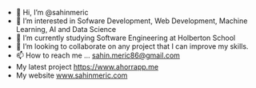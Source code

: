 - 👋 Hi, I’m @sahinmeric
- 👀 I’m interested in Sofware Development, Web Development, Machine Learning, AI and Data Science
- 🌱 I’m currently studying Software Engineering at Holberton School
- 💞️ I’m looking to collaborate on any project that I can improve my skills.
- 📫 How to reach me ... sahin.meric86@gmail.com
- My latest project https://www.ahorrapp.me
- My website www.sahinmeric.com
<!---
sahinmeric/sahinmeric is a ✨ special ✨ repository because its `README.md` (this file) appears on your GitHub profile.
You can click the Preview link to take a look at your changes.
--->
